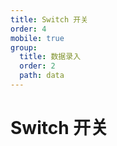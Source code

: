 ```yaml
---
title: Switch 开关
order: 4
mobile: true
group:
  title: 数据录入
  order: 2
  path: data
---
```


# Switch 开关

<code src="../demo/Switch.tsx"></code>
<API src="../src/Switch.tsx"></API>
